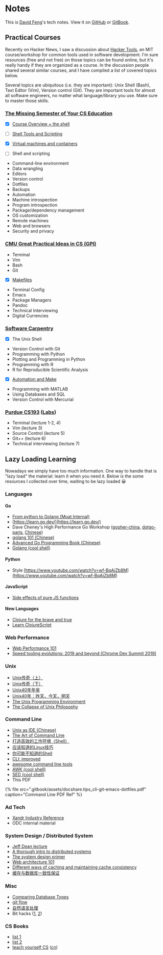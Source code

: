 # Notes

This is [David Feng](https://davidfeng.us)'s tech notes. View it on [GitHub](https://github.com/davidfeng88/Notes) or [GitBook](https://notes.davidfeng.us).

## Practical Courses

Recently on Hacker News, I saw a discussion about [Hacker Tools](https://hacker-tools.github.io/), an MIT course/workshop for common tools used in software development. I'm sure resources \(free and not free\) on those topics can be found online, but it's really handy if they are organized as a course. In the discussion people shared several similar courses, and I have compiled a list of covered topics below.

Several topics are ubiquitous \(i.e. they are important\): Unix Shell \(Bash\), Text Editor \(Vim\), Version control \(Git\). They are important tools for almost all software engineers, no matter what language/library you use. Make sure to master those skills.

### [The Missing Semester of Your CS Education](https://missing.csail.mit.edu/)

* [x] [Course Overview + the shell](command-line-1/processes.md)
* [ ] [Shell Tools and Scripting](command-line-1/bash-script.md)



* [x] [Virtual machines and containers](tools/containers.md)
* [ ] Shell and scripting
* Command-line environment
* Data wrangling
* Editors
* Version control
* Dotfiles
* Backups
* Automation
* Machine introspection
* Program introspection
* Package/dependency management
* OS customization
* Remote machines
* Web and browsers
* Security and privacy

### [CMU Great Practical Ideas in CS \(GPI\)](https://www.cs.cmu.edu/~15131/f17/)

* Terminal
* Vim
* Bash
* Git
* [x] [Makefiles](command-line-1/make.md)
* Terminal Config
* Emacs
* Package Managers
* Pandoc
* Technical Interviewing
* Digital Currencies

### [Software Carpentry](https://software-carpentry.org/lessons/)

* [x] The Unix Shell
* Version Control with Git
* Programming with Python
* Plotting and Programming in Python
* Programming with R
* R for Reproducible Scientific Analysis
* [x] [Automation and Make](command-line-1/make.md)
* Programming with MATLAB
* Using Databases and SQL
* Version Control with Mercurial

### [Purdue CS193](https://github.com/Purdue-CSUSB/CS-193-S2018/tree/master/Slides) \([Labs](https://github.com/Purdue-CSUSB/CS-193-S2018/tree/master/Labs)\)

* Terminal \(lecture 1-2, 4\)
* Vim \(lecture 3\)
* Source Control \(lecture 5\)
* Git++ \(lecture 6\)
* Technical interviewing \(lecture 7\)

## Lazy Loading Learning

Nowadays we simply have too much information. One way to handle that is "lazy load" the material: learn it when you need it. Below is the some resources I collected over time, waiting to be lazy loaded 😀

### Languages

#### Go

* [From python to Golang \(Moat Internal\)](https://confluence.moat.com/pages/viewpage.action?pageId=86557751)
* [https://learn.go.dev/](https://learn.go.dev/)
* Dave Cheney's High Performance Go Workshop \([gopher-china](https://dave.cheney.net/high-performance-go-workshop/gopherchina-2019.html), [dotgo-paris](https://dave.cheney.net/high-performance-go-workshop/dotgo-paris.html), [Chinese](https://www.yuque.com/ksco/uiondt)\)
* [golang 101 \(Chinese\)](https://gfw.go101.org/article/101.html)
* [Advanced Go Programming Book \(Chinese\)](https://github.com/chai2010/advanced-go-programming-book)
* [Golang \(cool shell\)](https://coolshell.cn/articles/8460.html)

#### Python

* Style [https://www.youtube.com/watch?v=wf-BqAjZb8M](https://www.youtube.com/watch?v=wf-BqAjZb8M)

#### JavaScript

* [Side effects of pure JS functions](https://jrsinclair.com/articles/2018/how-to-deal-with-dirty-side-effects-in-your-pure-functional-javascript/)

#### New Languages

* [Clojure for the brave and true](https://www.braveclojure.com/clojure-for-the-brave-and-true/)
* [Learn ClojureScript](https://www.learn-clojurescript.com/)

### Web Performance

* [Web Performance 101](https://3perf.com/talks/web-perf-101/)
* [Speed tooling evolutions: 2019 and beyond \(Chrome Dev Summit 2019\)](https://www.youtube.com/watch?v=iaWLXf1FgI0&feature=youtu.be&t=531)

### Unix

* [Unix传奇（上）](https://coolshell.cn/articles/2322.html)
* [Unix传奇（下）](https://coolshell.cn/articles/2324.html)
* [Unix40年年鉴](https://coolshell.cn/articles/1032.html)
* [Unix40年：昨天，今天，明天](https://coolshell.cn/articles/1023.html)
* [The Unix Programming Environment](http://markburgess.org/unix/unix_toc.html)
* [The Collapse of Unix Philosophy](https://kukuruku.co/post/the-collapse-of-the-unix-philosophy/)

### Command Line

* [Unix as IDE \(Chinese\)](https://conanblog.me/Unix-as-IDE--Chinese-/index.html)
* [The Art of Command Line](https://github.com/jlevy/the-art-of-command-line/blob/master/README-zh.md)
* [打造高效的工作环境（Shell）](https://coolshell.cn/articles/19219.html)
* [应该知道的Linux技巧](https://coolshell.cn/articles/8883.html)
* [你可能不知道的Shell](https://coolshell.cn/articles/8619.html)
* [CLI: improved](https://remysharp.com/2018/08/23/cli-improved)
* [awesome command line tools](https://www.vimfromscratch.com/articles/awesome-command-line-tools/)
* [AWK \(cool shell\)](https://coolshell.cn/articles/9070.html)
* [SED \(cool shell\)](https://coolshell.cn/articles/9104.html)
* This PDF

{% file src=".gitbook/assets/docshare.tips\_cli-git-emacs-dotfiles.pdf" caption="Command Line PDF Ref" %}

### Ad Tech

* [Xandr Industry Reference](https://wiki.xandr.com/display/industry/Welcome)
* ODC internal material

### System Design / Distributed System

* [Jeff Dean lecture](http://videolectures.net/wsdm09_dean_cblirs/)
* [A thorough intro to distributed systems](https://www.freecodecamp.org/news/a-thorough-introduction-to-distributed-systems-3b91562c9b3c/)
* [The system design primer](https://github.com/donnemartin/system-design-primer/blob/master/README-zh-Hans.md)
* [Web architecture 101](https://engineering.videoblocks.com/web-architecture-101-a3224e126947)
* [Different ways of caching and maintaining cache consistency](https://blog.the-pans.com/different-ways-of-caching-in-distributed-system/)
* [缓存与数据库一致性保证](https://yq.aliyun.com/articles/175196)

### Misc

* [Comparing Database Types](https://www.prisma.io/blog/comparison-of-database-models-1iz9u29nwn37)
* [git flow](https://www.git-tower.com/learn/git/ebook/en/command-line/advanced-topics/git-flow)
* [自然语言处理](https://easyai.tech/blog/59pdf-nlp-all-in-one/)
* Bit hacks \([1](https://graphics.stanford.edu/~seander/bithacks.html), [2](https://catonmat.net/low-level-bit-hacks)\)

### CS Books

* [list 1](https://www.coderscat.com/best-cs-books)
* [list 2](https://blog.pragmaticengineer.com/my-reading-list/)
* [teach yourself CS](https://teachyourselfcs.com/) \([cn](https://github.com/keithnull/TeachYourselfCS-CN)\)

